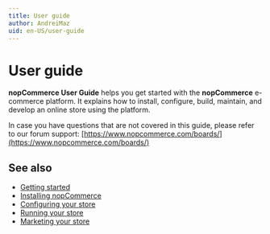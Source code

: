 ```yaml
---
title: User guide
author: AndreiMaz
uid: en-US/user-guide
---
```

# User guide

**nopCommerce User Guide** helps you get started with the **nopCommerce** e-commerce platform. It explains how to install, configure, build, maintain, and develop an online store using the platform.

In case you have questions that are not covered in this guide, please refer to our forum support: [https://www.nopcommerce.com/boards/](https://www.nopcommerce.com/boards/)

## See also

* [Getting started](xref:en-US/user-guide/getting-started)
* [Installing nopCommerce](xref:en-US/user-guide/installing/index)
* [Configuring your store](xref:en-US/user-guide/configuring/index)
* [Running your store](xref:en-US/user-guide/running/index)
* [Marketing your store](xref:en-US/user-guide/marketing/index)
